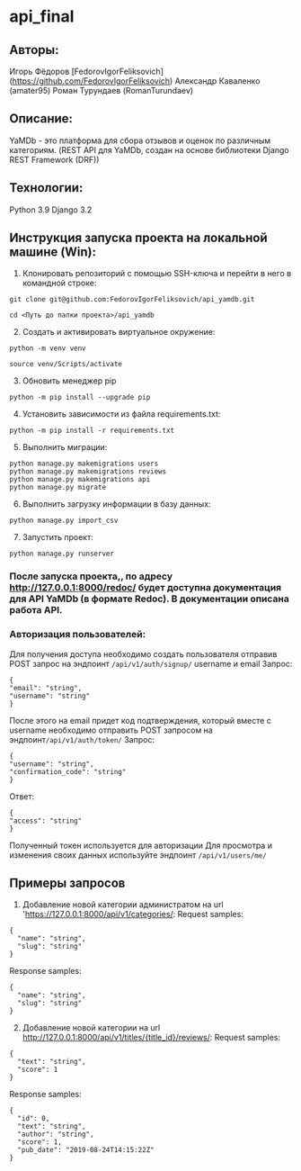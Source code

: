# api_final
## Авторы:
Игорь Фёдоров [FedorovIgorFeliksovich] (https://github.com/FedorovIgorFeliksovich)
Александр Каваленко (amater95)
Роман Турундаев (RomanTurundaev)

## Описание:

YaMDb - это платформа для сбора отзывов и оценок по различным категориям.
(REST API для YaMDb, создан на основе библиотеки Django REST Framework (DRF))

## Технологии:
Python 3.9
Django 3.2

## Инструкция запуска проекта на локальной машине (Win):
1. Клонировать репозиторий c помощью SSH-ключа и перейти в него в командной строке:
```
git clone git@github.com:FedorovIgorFeliksovich/api_yamdb.git
```
```
cd <Путь до папки проекта>/api_yamdb
```
2. Cоздать и активировать виртуальное окружение:
```
python -m venv venv
```
```
source venv/Scripts/activate
```
3. Обновить менеджер pip
```
python -m pip install --upgrade pip
```
4. Установить зависимости из файла requirements.txt:
```
python -m pip install -r requirements.txt
```
5. Выполнить миграции:
```
python manage.py makemigrations users
python manage.py makemigrations reviews
python manage.py makemigrations api
python manage.py migrate
```
6. Выполнить загрузку информации в базу данных:
```
python manage.py import_csv
```
7. Запустить проект:
```
python manage.py runserver
```

### После запуска проекта,, по адресу http://127.0.0.1:8000/redoc/ будет доступна документация для API YaMDb (в формате Redoc). В документации описана работа API. 

### Авторизация пользователей:
Для получения доступа необходимо создать пользователя отправив POST запрос на эндпоинт ```/api/v1/auth/signup/``` username и email
Запрос:
```
{
"email": "string",
"username": "string"
}
```
После этого на email придет код подтверждения, который вместе с username необходимо отправить POST запросом на эндпоинт```/api/v1/auth/token/```
Запрос:
```
{
"username": "string",
"confirmation_code": "string"
}
```
Ответ:
```
{
"access": "string"
}
```
Полученный токен используется для авторизации
Для просмотра и изменения своих данных используйте эндпоинт ```/api/v1/users/me/```

## Примеры запросов
1. Добавление новой категории администратом на url 'https://127.0.0.1:8000/api/v1/categories/:
Request samples:
```
{
  "name": "string",
  "slug": "string"
}
```
Response samples:
```
{
  "name": "string",
  "slug": "string"
}
```
2. Добавление новой категории на url http://127.0.0.1:8000/api/v1/titles/{title_id}/reviews/:
Request samples:
```
{
  "text": "string",
  "score": 1
}
```
Response samples:
```
{
  "id": 0,
  "text": "string",
  "author": "string",
  "score": 1,
  "pub_date": "2019-08-24T14:15:22Z"
}
```
